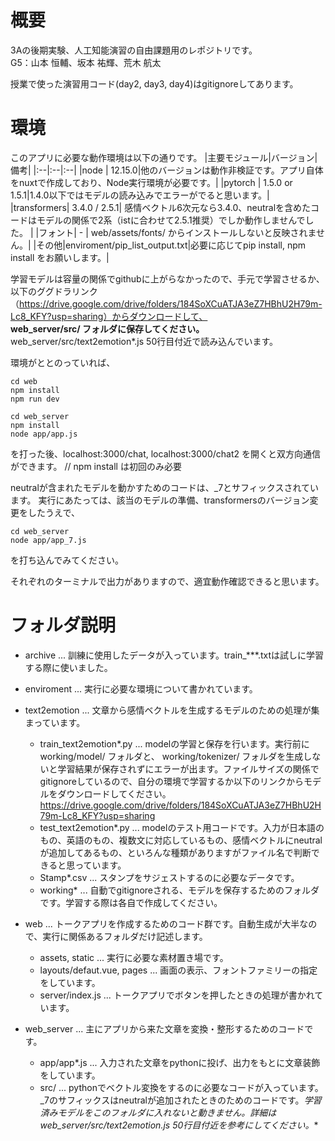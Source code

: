 # 概要
3Aの後期実験、人工知能演習の自由課題用のレポジトリです。  
G5：山本 恒輔、坂本 祐輝、荒木 航太  

授業で使った演習用コード(day2, day3, day4)はgitignoreしてあります。

# 環境
このアプリに必要な動作環境は以下の通りです。
|主要モジュール|バージョン|備考| 
|:--|:--|:--|
|node | 12.15.0|他のバージョンは動作非検証です。アプリ自体をnuxtで作成しており、Node実行環境が必要です。|
|pytorch | 1.5.0 or 1.5.1|1.4.0以下ではモデルの読み込みでエラーがでると思います。|
|transformers| 3.4.0 / 2.5.1| 感情ベクトル6次元なら3.4.0、neutralを含めたコードはモデルの関係で2系（istに合わせて2.5.1推奨）でしか動作しませんでした。 |
|フォント| - | web/assets/fonts/ からインストールしないと反映されません。|
|その他|enviroment/pip_list_output.txt|必要に応じてpip install, npm install をお願いします。|

学習モデルは容量の関係でgithubに上がらなかったので、手元で学習させるか、以下のググドラリンク（https://drive.google.com/drive/folders/184SoXCuATJA3eZ7HBhU2H79m-Lc8_KFY?usp=sharing）からダウンロードして、  
**web_server/src/ フォルダに保存してください。** web_server/src/text2emotion*.js 50行目付近で読み込んでいます。

環境がととのっていれば、
```terminal 1
cd web
npm install
npm run dev 
```
```terminal 2
cd web_server
npm install
node app/app.js
```
を打った後、localhost:3000/chat, localhost:3000/chat2 を開くと双方向通信ができます。
// npm install は初回のみ必要 

neutralが含まれたモデルを動かすためのコードは、_7とサフィックスされています。
実行にあたっては、該当のモデルの準備、transformersのバージョン変更をしたうえで、
```terminal 2
cd web_server
node app/app_7.js
```
を打ち込んでみてください。

それぞれのターミナルで出力がありますので、適宜動作確認できると思います。

# フォルダ説明

 - archive ... 訓練に使用したデータが入っています。train_***.txtは試しに学習する際に使いました。
 - enviroment ... 実行に必要な環境について書かれています。
 - text2emotion ... 文章から感情ベクトルを生成するモデルのための処理が集まっています。
    - train_text2emotion*.py ... modelの学習と保存を行います。実行前に working/model/ フォルダと、 working/tokenizer/ フォルダを生成しないと学習結果が保存されずにエラーが出ます。ファイルサイズの関係でgitignoreしているので、自分の環境で学習するか以下のリンクからモデルをダウンロードしてください。https://drive.google.com/drive/folders/184SoXCuATJA3eZ7HBhU2H79m-Lc8_KFY?usp=sharing
    - test_text2emotion*.py ... modelのテスト用コードです。入力が日本語のもの、英語のもの、複数文に対応しているもの、感情ベクトルにneutralが追加してあるもの、といろんな種類がありますがファイル名で判断できると思っています。
    - Stamp*.csv ... スタンプをサジェストするのに必要なデータです。
    - working* ... 自動でgitignoreされる、モデルを保存するためのフォルダです。学習する際は各自で作成してください。
 - web ... トークアプリを作成するためのコード群です。自動生成が大半なので、実行に関係あるフォルダだけ記述します。
    - assets, static ... 実行に必要な素材置き場です。
    - layouts/defaut.vue, pages ... 画面の表示、フォントファミリーの指定をしています。
    - server/index.js ... トークアプリでボタンを押したときの処理が書かれています。

 - web_server ... 主にアプリから来た文章を変換・整形するためのコードです。
    - app/app*.js ... 入力された文章をpythonに投げ、出力をもとに文章装飾をしています。
    - src/ ... pythonでベクトル変換をするのに必要なコードが入っています。_7のサフィックスはneutralが追加されたときのためのコードです。**学習済みモデルをこのフォルダに入れないと動きません。詳細はweb_server/src/text2emotion*.js 50行目付近を参考にしてください。**




